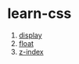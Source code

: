 # learn-css

1. [display](https://github.com/chaitanyajun12/learn-it/tree/master/learn-css/display)
2. [float](https://github.com/chaitanyajun12/learn-it/tree/master/learn-css/float)
3. [z-index](https://github.com/chaitanyajun12/learn-it/tree/master/learn-css/z-index)